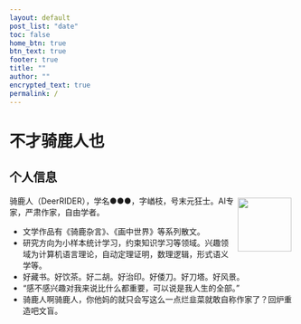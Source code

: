```yaml
---
layout: default
post_list: "date"
toc: false
home_btn: true
btn_text: true
footer: true
title: ""
author: ""
encrypted_text: true
permalink: /
---
```


# 不才骑鹿人也

## 个人信息

<img src="{{site.assets_path}}/img/qlr-logo5.png" align="right" width="95px" hspace="5" vspace="5">

<p class="encrypted" id="/V3yUT7hT5fswLgHSWg7OwIzcY/YpMkQsHuX6pEMIgR+H9kbrP/+3pAQKqsJcu8N/qsV/UAn/igml0k5BQdAh2Tlhd21Pq0hW7j8CNt4m7mK/hT4diW11orEbAAH6p7xqHb+r2b4/lBVmrLr2Ni7t5lTOYMkSX1AXb1ySFLVWc78bOoeLsOkBrNxC90UIRSALRMSyddZSz0K/4DGvkU/4a6u0UBpoXGDpL2eoMGT1zaVNG8/wVe9w/kPE+fOahbTjz6TZszPLdC03fM6L2sgy+W4wA6oGsyWuEL9roHWXnBiOWaEnytxtWO93kXAeIu6Cz7AClHdxGlSjugK6LkeWMTssO6egW8Wx9jovuUnd+aYOYlMO/iwvKQVynKEdpPyKVhnmZtubOGPdLdNvQ0OeDLs7IxRUpqBBCCKlxHeE5">骑鹿人（DeerRIDER），学名●●●，字崷枝，号末元狂士。AI专家，严肃作家，自由学者。</p>

* 文学作品有《骑鹿杂言》、《画中世界》等系列散文。
* 研究方向为小样本统计学习，约束知识学习等领域。兴趣领域为计算机语言理论，自动定理证明，数理逻辑，形式语义学等。
* 好藏书。好饮茶。好二胡。好治印。好倭刀。好刀塔。好风景。
* “感不感兴趣对我来说比什么都重要，可以说是我人生的全部。”
* 骑鹿人啊骑鹿人，你他妈的就只会写这么一点烂韭菜就敢自称作家了？回炉重造吧文盲。